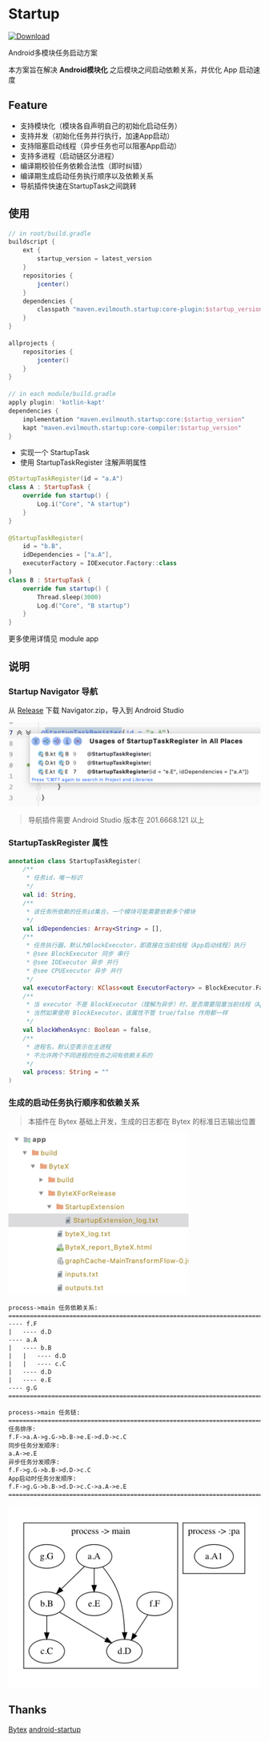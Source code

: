 # Startup

[ ![Download](https://api.bintray.com/packages/zyhang/maven/StartupCore/images/download.svg) ](https://bintray.com/zyhang/maven/StartupCore/_latestVersion)

Android多模块任务启动方案

本方案旨在解决 **Android模块化** 之后模块之间启动依赖关系，并优化 App 启动速度

## Feature

- 支持模块化（模块各自声明自己的初始化启动任务）
- 支持并发（初始化任务并行执行，加速App启动）
- 支持阻塞启动线程（异步任务也可以阻塞App启动）
- 支持多进程（启动链区分进程）
- 编译期校验任务依赖合法性（即时纠错）
- 编译期生成启动任务执行顺序以及依赖关系
- 导航插件快速在StartupTask之间跳转

## 使用

```groovy
// in root/build.gradle
buildscript {
    ext {
        startup_version = latest_version
    }
    repositories {
        jcenter()
    }
    dependencies {
        classpath "maven.evilmouth.startup:core-plugin:$startup_version"
    }
}

allprojects {
    repositories {
        jcenter()
    }
}

// in each module/build.gradle
apply plugin: 'kotlin-kapt'
dependencies {
    implementation "maven.evilmouth.startup:core:$startup_version"
    kapt "maven.evilmouth.startup:core-compiler:$startup_version"
}
```

- 实现一个 StartupTask
- 使用 StartupTaskRegister 注解声明属性

```kotlin
@StartupTaskRegister(id = "a.A")
class A : StartupTask {
    override fun startup() {
        Log.i("Core", "A startup")
    }
}

@StartupTaskRegister(
    id = "b.B",
    idDependencies = ["a.A"],
    executorFactory = IOExecutor.Factory::class
)
class B : StartupTask {
    override fun startup() {
        Thread.sleep(3000)
        Log.d("Core", "B startup")
    }
}
```

更多使用详情见 module app

## 说明

### Startup Navigator 导航

从 [Release](https://github.com/EvilMouth/Startup/releases) 下载 Navigator.zip，导入到 Android Studio

<img src="./img/WX20201106-124004@2x.png"></img>

> 导航插件需要 Android Studio 版本在 201.6668.121 以上

### StartupTaskRegister 属性

```kotlin
annotation class StartupTaskRegister(
    /**
     * 任务id，唯一标识
     */
    val id: String,
    /**
     * 该任务所依赖的任务id集合，一个模块可能需要依赖多个模块
     */
    val idDependencies: Array<String> = [],
    /**
     * 任务执行器，默认为BlockExecutor，即直接在当前线程（App启动线程）执行
     * @see BlockExecutor 同步 串行
     * @see IOExecutor 异步 并行
     * @see CPUExecutor 异步 并行
     */
    val executorFactory: KClass<out ExecutorFactory> = BlockExecutor.Factory::class,
    /**
     * 当 executor 不是 BlockExecutor（理解为异步）时，是否需要阻塞当前线程（App启动线程）
     * 当然如果使用 BlockExecutor，该属性不管 true/false 作用都一样
     */
    val blockWhenAsync: Boolean = false,
    /**
     * 进程名，默认空表示在主进程
     * 不允许两个不同进程的任务之间有依赖关系的
     */
    val process: String = ""
)
```

### 生成的启动任务执行顺序和依赖关系

> 本插件在 Bytex 基础上开发，生成的日志都在 Bytex 的标准日志输出位置

<img src="./img/1603941191923.jpg" width="360"></img>

```
process->main 任务依赖关系:
=========================================================================
---- f.F
|   ---- d.D
---- a.A
|   ---- b.B
|   |   ---- d.D
|   |   ---- c.C
|   ---- d.D
|   ---- e.E
---- g.G
=========================================================================

process->main 任务链:
=========================================================================
任务排序:
f.F->a.A->g.G->b.B->e.E->d.D->c.C
同步任务分发顺序:
a.A->e.E
异步任务分发顺序:
f.F->g.G->b.B->d.D->c.C
App启动时任务分发顺序:
f.F->g.G->b.B->d.D->c.C->a.A->e.E
=========================================================================
```

<img src="./img/1603941343055.jpg"></img>

## Thanks

[Bytex](https://github.com/bytedance/ByteX)
[android-startup](https://github.com/idisfkj/android-startup)
